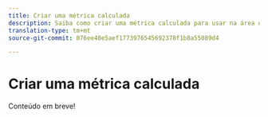 ```yaml
---
title: Criar uma métrica calculada
description: Saiba como criar uma métrica calculada para usar na área de trabalho da Análise.
translation-type: tm+mt
source-git-commit: 076ee40e5aef1773976545692378f1b8a55089d4

---
```



# Criar uma métrica calculada

Conteúdo em breve!
